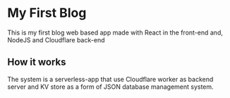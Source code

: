 # My First Blog

This is my first blog web based app made with React in the front-end and, NodeJS and Cloudflare back-end

## How it works

The system is a serverless-app that use Cloudflare worker as backend server and KV store as a form of JSON database management system.
